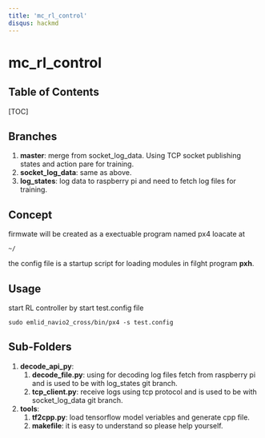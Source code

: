 ```yaml
---
title: 'mc_rl_control'
disqus: hackmd
---
```


mc_rl_control
===

## Table of Contents

[TOC]

## Branches
1. **master**: merge from socket_log_data. Using TCP socket publishing states and action pare for training. 
2. **socket_log_data**: same as above.
3. **log_states**: log data to raspberry pi and need to fetch log files for training.

## Concept
firmwate will be created as a exectuable program named px4 loacate at 
```gherkin=
~/
```
the config file is a startup script for loading modules in filght program **pxh**.

## Usage

start RL controller by start test.config file
```gherkin=
sudo emlid_navio2_cross/bin/px4 -s test.config
```

Sub-Folders
---
1. **decode_api_py**: 
    1. **decode_file.py**: using for decoding log files fetch from raspberry pi and is used to be with log_states git branch.
    2. **tcp_client.py**: receive logs using tcp protocol and is used to be with socket_log_data git branch.
2. **tools**:
    1. **tf2cpp.py**: load tensorflow model veriables and generate cpp file.
    2. **makefile**: it is easy to understand so please help yourself.

